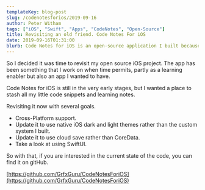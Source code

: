 ```yaml
---
templateKey: blog-post
slug: /codenotesforios/2019-09-16
author: Peter Witham
tags: ["iOS", "Swift", "Apps", "CodeNotes", "Open-Source"]
title: Revisiting an old friend. Code Notes For iOS
date: 2019-09-16T01:31:00
blurb: Code Notes for iOS is an open-source application I built because I needed a note taking app for development notes, and to learn iOS. Now it's time to step it up!
---
```


So I decided it was time to revisit my open source iOS project. The app has been something that I work on when time permits, partly as a learning enabler but also an app I wanted to have.

Code Notes for iOS is still in the very early stages, but I wanted a place to stash all my little code snippets and learning notes.

Revisiting it now with several goals.

- Cross-Platform support.
- Update it to use native iOS dark and light themes rather than the custom system I built.
- Update it to use cloud save rather than CoreData.
- Take a look at using SwiftUI.

So with that, if you are interested in the current state of the code, you can find it on gitHub.

[https://github.com/GrfxGuru/CodeNotesForiOS](https://github.com/GrfxGuru/CodeNotesForiOS)
